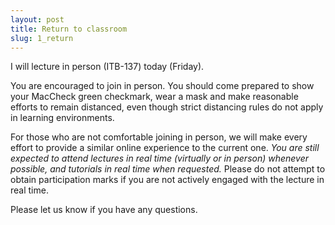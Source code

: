 ```yaml
---
layout: post
title: Return to classroom
slug: 1_return
---
```


I will lecture in person (ITB-137) today (Friday).

You are encouraged to join in person. You should come prepared to show your MacCheck green checkmark, wear a mask and make reasonable efforts to remain distanced, even though strict distancing rules do not apply in learning environments.

For those who are not comfortable joining in person, we will make every effort to provide a similar online experience to the current one. _You are still expected to attend lectures in real time (virtually or in person) whenever possible, and tutorials in real time when requested._ Please do not attempt to obtain participation marks if you are not actively engaged with the lecture in real time. 

Please let us know if you have any questions.
